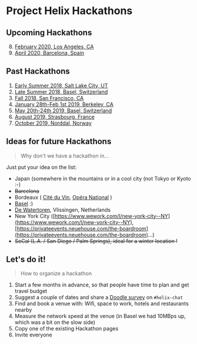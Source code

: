 # Project Helix Hackathons

## Upcoming Hackathons

8. [February 2020, Los Angeles, CA](8-lax.md)
9. [April 2020, Barcelona, Spain](9-bcn.md)

## Past Hackathons

1. [Early Summer 2018, Salt Lake City, UT](1-slc.md)
1. [Late Summer 2018, Basel, Switzerland](2-bsl.md)
1. [Fall 2018, San Francisco, CA](3-sfo.md)
1. [January 28th-Feb 1st 2019, Berkeley, CA](4-sfo.md)
1. [May 20th-24th 2019, Basel, Switzerland](5-bsl.md)
1. [August 2019, Strasbourg, France](6-sxb.md)
1. [October 2019, Norddal, Norway](7-aes.md)

## Ideas for future Hackathons

> Why don't we have a hackathon in…

Just put your idea on the list:

- Japan (somewhere in the mountains or in a cool city (not Tokyo or Kyoto :-)
- ~~Barcelona~~
- Bordeaux ( [Cité du Vin](https://www.bedouk.fr/la-cite-du-vin,L89668), [Opéra National](https://www.bedouk.fr/opera-national-de-bordeaux,L90884) )
- [Basel](https://www.basel.com/en) :)
- [De Watertoren](https://www.watertorenvlissingen.com/), Vlissingen, Netherlands
- New York City ([https://www.wework.com/l/new-york-city--NY](https://www.wework.com/l/new-york-city--NY), [https://privateevents.neuehouse.com/the-boardroom](https://privateevents.neuehouse.com/the-boardroom)...)
- ~~SoCal (L.A. / San Diego / Palm Springs), ideal for a winter location !~~

## Let's do it!

> How to organize a hackathon

1. Start a few months in advance, so that people have time to plan and get travel budget
2. Suggest a couple of dates and share a [Doodle survey](https://doodle.com/poll/g9y6sb72nz9yb7rw) on `#helix-chat`
3. Find and book a venue with: Wifi, space to work, hotels and restaurants nearby
4. Measure the network speed at the venue (in Basel we had 10MBps up, which was a bit on the slow side)
5. Copy one of the existing Hackathon pages
6. Invite everyone
